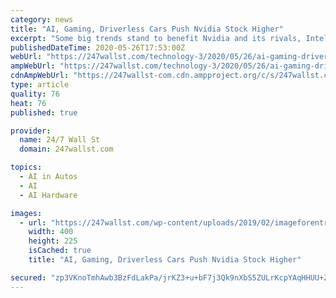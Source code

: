 ```yaml
---
category: news
title: "AI, Gaming, Driverless Cars Push Nvidia Stock Higher"
excerpt: "Some big trends stand to benefit Nvidia and its rivals, Intel and Advanced Micro Devices Inc. (NASDAQ: AMD). These include artificial intelligence, gaming and driverless vehicles."
publishedDateTime: 2020-05-26T17:53:00Z
webUrl: "https://247wallst.com/technology-3/2020/05/26/ai-gaming-driverless-cars-push-nvidia-stock-higher/"
ampWebUrl: "https://247wallst.com/technology-3/2020/05/26/ai-gaming-driverless-cars-push-nvidia-stock-higher/amp/"
cdnAmpWebUrl: "https://247wallst-com.cdn.ampproject.org/c/s/247wallst.com/technology-3/2020/05/26/ai-gaming-driverless-cars-push-nvidia-stock-higher/amp/"
type: article
quality: 76
heat: 76
published: true

provider:
  name: 24/7 Wall St
  domain: 247wallst.com

topics:
  - AI in Autos
  - AI
  - AI Hardware

images:
  - url: "https://247wallst.com/wp-content/uploads/2019/02/imageforentry7-azs.jpg?w=400"
    width: 400
    height: 225
    isCached: true
    title: "AI, Gaming, Driverless Cars Push Nvidia Stock Higher"

secured: "zp3VKnoTmhAwb3BzFdLakPa/jrKZ3+u+bF7j3Qk9nXbS5ZULrKcpYAqHHUU+ZmsL7NwrwTNiX0+Lp/R85orgynOfumOToKVfBu1eiqL8O6v3IR4ylikvJQOQmDqgAifDS08oWiln7w7LZIiWPuOyvlSUU064lJ1aiu6pW/gmh6mJ33bZROIHN5T6gxSUjbKWmZZzl3DyLLMrpJY2TqeOxKZAqrBbpnQZptcbpwvr3opoUjsdtAMPaKoInjF7f1pB5bJ7xFkldruUnXK7wPIFVnd6FJVsmTgWiENT/iVAZsHamOKHljUbM7VbOeOQozAC;hp2VpLuY/bLfLK9fOwZfZw=="
---
```


